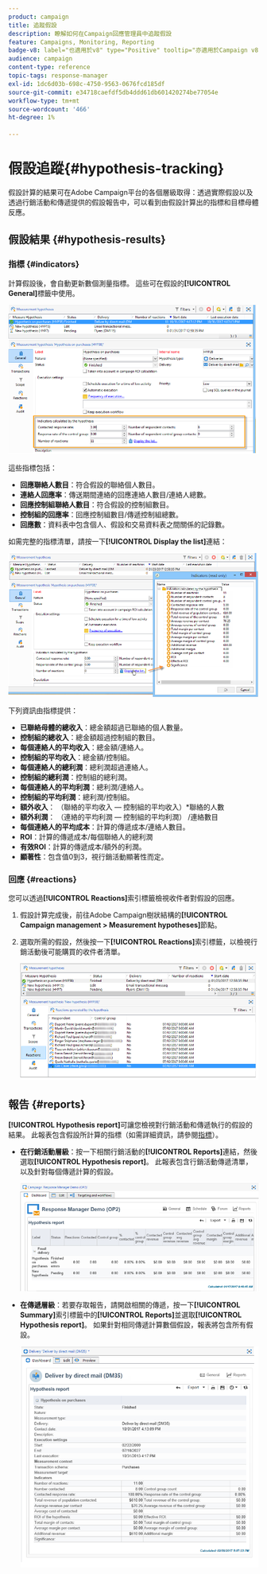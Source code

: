 ```yaml
---
product: campaign
title: 追蹤假設
description: 瞭解如何在Campaign回應管理員中追蹤假設
feature: Campaigns, Monitoring, Reporting
badge-v8: label="也適用於v8" type="Positive" tooltip="亦適用於Campaign v8"
audience: campaign
content-type: reference
topic-tags: response-manager
exl-id: 1dc6d03b-698c-4750-9563-0676fcd185df
source-git-commit: e34718caefdf5db4ddd61db601420274be77054e
workflow-type: tm+mt
source-wordcount: '466'
ht-degree: 1%

---
```


# 假設追蹤{#hypothesis-tracking}



假設計算的結果可在Adobe Campaign平台的各個層級取得：透過實際假設以及透過行銷活動和傳遞提供的假設報告中，可以看到由假設計算出的指標和目標母體反應。

## 假設結果 {#hypothesis-results}

### 指標 {#indicators}

計算假設後，會自動更新數個測量指標。 這些可在假設的&#x200B;**[!UICONTROL General]**&#x200B;標籤中使用。

![](assets/response_hypothesis_delivery_example_010.png)

這些指標包括：

* **回應聯絡人數目**：符合假設的聯絡個人數目。
* **連絡人回應率**：傳送期間連絡的回應連絡人數目/連絡人總數。
* **回應控制組聯絡人數目**：符合假設的控制組數目。
* **控制組的回應率**：回應控制組數目/傳遞控制組總數。
* **回應數**：資料表中包含個人、假設和交易資料表之間關係的記錄數。

如需完整的指標清單，請按一下&#x200B;**[!UICONTROL Display the list]**&#x200B;連結：

![](assets/response_hypothesis_indicators_002.png)

下列資訊由指標提供：

* **已聯絡母體的總收入**：總金額超過已聯絡的個人數量。
* **控制組的總收入**：總金額超過控制組的數目。
* **每個連絡人的平均收入**：總金額/連絡人。
* **控制組的平均收入**：總金額/控制組。
* **每個連絡人的總利潤**：總利潤超過連絡人。
* **控制組的總利潤**：控制組的總利潤。
* **每個連絡人的平均利潤**：總利潤/連絡人。
* **控制組的平均利潤**：總利潤/控制組。
* **額外收入**： （聯絡的平均收入 — 控制組的平均收入）&#42;聯絡的人數
* **額外利潤**： （連絡的平均利潤 — 控制組的平均利潤） /連絡數目
* **每個連絡人的平均成本**：計算的傳遞成本/連絡人數目。
* **ROI**：計算的傳遞成本/每個聯絡人的總利潤
* **有效ROI**：計算的傳遞成本/額外的利潤。
* **顯著性**：包含值0到3，視行銷活動顯著性而定。

### 回應 {#reactions}

您可以透過&#x200B;**[!UICONTROL Reactions]**&#x200B;索引標籤檢視收件者對假設的回應。

1. 假設計算完成後，前往Adobe Campaign樹狀結構的&#x200B;**[!UICONTROL Campaign management > Measurement hypotheses]**&#x200B;節點。
1. 選取所需的假設，然後按一下&#x200B;**[!UICONTROL Reactions]**&#x200B;索引標籤，以檢視行銷活動後可能購買的收件者清單。

   ![](assets/response_hypothesis_reactions_001.png)

## 報告 {#reports}

**[!UICONTROL Hypothesis report]**&#x200B;可讓您檢視對行銷活動和傳遞執行的假設的結果。 此報表包含假設所計算的指標（如需詳細資訊，請參閱[指標](#indicators)）。

* **在行銷活動層級**：按一下相關行銷活動的&#x200B;**[!UICONTROL Reports]**&#x200B;連結，然後選取&#x200B;**[!UICONTROL Hypothesis report]**。 此報表包含行銷活動傳遞清單，以及針對每個傳遞計算的假設。

  ![](assets/response_hypothesis_campaign_report_001.png)

* **在傳遞層級**：若要存取報告，請開啟相關的傳遞，按一下&#x200B;**[!UICONTROL Summary]**&#x200B;索引標籤中的&#x200B;**[!UICONTROL Reports]**&#x200B;並選取&#x200B;**[!UICONTROL Hypothesis report]**。 如果針對相同傳遞計算數個假設，報表將包含所有假設。

  ![](assets/response_hypothesis_delivery_report_001.png)
